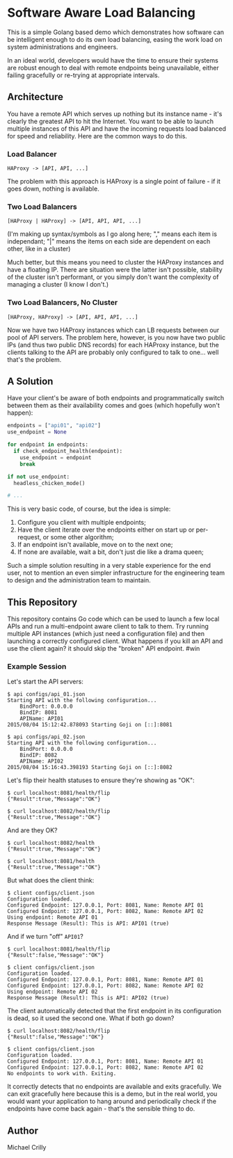 # Software Aware Load Balancing

This is a simple Golang based demo which demonstrates how software can be intelligent enough to do its own load balancing, easing the work load on system administrations and engineers.

In an ideal world, developers would have the time to ensure their systems are robust enough to deal with remote endpoints being unavailable, either failing gracefully or re-trying at appropriate intervals.

## Architecture

You have a remote API which serves up nothing but its instance name - it's clearly the greatest API to hit the Internet. You want to be able to launch multiple instances of this API and have the incoming requests load balanced for speed and reliability. Here are the common ways to do this.

### Load Balancer

```
HAProxy -> [API, API, ...]
```

The problem with this approach is HAProxy is a single point of failure - if it goes down, nothing is available.

### Two Load Balancers

```
[HAProxy | HAProxy] -> [API, API, API, ...]
```

(I'm making up syntax/symbols as I go along here; "," means each item is independant; "|" means the items on each side are dependent on each other, like in a cluster)

Much better, but this means you need to cluster the HAProxy instances and have a floating IP. There are situation were the latter isn't possible, stability of the cluster isn't performant, or you simply don't want the complexity of managing a cluster (I know I don't.)

### Two Load Balancers, No Cluster

```
[HAProxy, HAProxy] -> [API, API, API, ...]
```

Now we have two HAProxy instances which can LB requests between our pool of API servers. The problem here, however, is you now have two public IPs (and thus two public DNS records) for each HAProxy instance, but the clients talking to the API are probably only configured to talk to one... well that's the problem.

## A Solution

Have your client's be aware of both endpoints and programmatically switch between them as their availability comes and goes (which hopefully won't happen):

```python
endpoints = ["api01", "api02"]
use_endpoint = None

for endpoint in endpoints:
  if check_endpoint_health(endpoint):
    use_endpoint = endpoint
    break

if not use_endpoint:
  headless_chicken_mode()

# ...
```

This is very basic code, of course, but the idea is simple:

1. Configure you client with multiple endpoints;
1. Have the client iterate over the endpoints either on start up or per-request, or some other algorithm;
1. If an endpoint isn't available, move on to the next one;
1. If none are available, wait a bit, don't just die like a drama queen;

Such a simple solution resulting in a very stable experience for the end user, not to mention an even simpler infrastructure for the engineering team to design and the administration team to maintain.

## This Repository

This repository contains Go code which can be used to launch a few local APIs and run a multi-endpoint aware client to talk to them. Try running multiple API instances (which just need a configuration file) and then launching a correctly configured client. What happens if you kill an API and use the client again? it should skip the "broken" API endpoint. #win

### Example Session

Let's start the API servers:

```
$ api configs/api_01.json
Starting API with the following configuration...
	BindPort: 0.0.0.0
	BindIP: 8081
	APIName: API01
2015/08/04 15:12:42.878093 Starting Goji on [::]:8081
```

```
$ api configs/api_02.json
Starting API with the following configuration...
	BindPort: 0.0.0.0
	BindIP: 8082
	APIName: API02
2015/08/04 15:16:43.398193 Starting Goji on [::]:8082
```

Let's flip their health statuses to ensure they're showing as "OK":

```
$ curl localhost:8081/health/flip
{"Result":true,"Message":"OK"}

$ curl localhost:8082/health/flip
{"Result":true,"Message":"OK"}
```

And are they OK?

```
$ curl localhost:8082/health
{"Result":true,"Message":"OK"}

$ curl localhost:8081/health
{"Result":true,"Message":"OK"}
```

But what does the client think:

```
$ client configs/client.json
Configuration loaded.
Configured Endpoint: 127.0.0.1, Port: 8081, Name: Remote API 01
Configured Endpoint: 127.0.0.1, Port: 8082, Name: Remote API 02
Using endpoint: Remote API 01
Response Message (Result): This is API: API01 (true)
```

And if we turn "off" `API01`?

```
$ curl localhost:8081/health/flip
{"Result":false,"Message":"OK"}

$ client configs/client.json
Configuration loaded.
Configured Endpoint: 127.0.0.1, Port: 8081, Name: Remote API 01
Configured Endpoint: 127.0.0.1, Port: 8082, Name: Remote API 02
Using endpoint: Remote API 02
Response Message (Result): This is API: API02 (true)
```

The client automatically detected that the first endpoint in its configuration is dead, so it used the second one. What if both go down?

```
$ curl localhost:8082/health/flip
{"Result":false,"Message":"OK"}

$ client configs/client.json
Configuration loaded.
Configured Endpoint: 127.0.0.1, Port: 8081, Name: Remote API 01
Configured Endpoint: 127.0.0.1, Port: 8082, Name: Remote API 02
No endpoints to work with. Exiting.
```

It correctly detects that no endpoints are available and exits gracefully. We can exit gracefully here because this is a demo, but in the real world, you would want your application to hang around and periodically check if the endpoints have come back again - that's the sensible thing to do.

## Author

Michael Crilly

